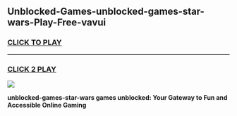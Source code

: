 
## Unblocked-Games-unblocked-games-star-wars-Play-Free-vavui
<h3>
<a href="https://premium76.site?title=unblocked-games-star-wars&ref=23A">CLICK TO PLAY</a></h3>
<hr>

<h3>
<a href="https://premium76.site?title=unblocked-games-star-wars&ref=23A">CLICK 2 PLAY</a>
  
</h3>

<a href="https://premium76.site?title=unblocked-games-star-wars&ref=23A"><img src="https://clearcache.store/games.png"></a>


**unblocked-games-star-wars games unblocked: Your Gateway to Fun and Accessible Online Gaming**
